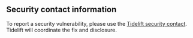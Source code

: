 ## Security contact information

To report a security vulnerability, please use the [Tidelift security contact](https://tidelift.com/security).
Tidelift will coordinate the fix and disclosure.
